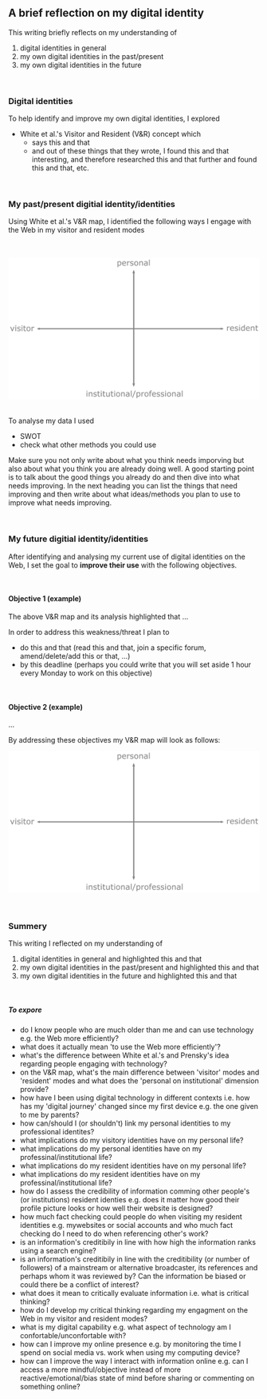 ## A brief reflection on my digital identity

This writing briefly reflects on my understanding of

1. digital identities in general
2. my own digital identities in the past/present
3. my own digital identities in the future

<br>

### Digital identities
To help identify and improve my own digital identities, I explored 
- White et al.'s Visitor and Resident (V&R) concept which 
  - says this and that 
  - and out of these things that they wrote, I found this and that interesting, and therefore researched this and that further and found this and that, etc. 

<br>

### My past/present digitial identity/identities
Using White et al.'s V&R map, I identified the following ways I engage with the Web in my visitor and resident modes

<br><br>![V&R map plain](assets/img/vr-map-plain.svg)<br><br>

To analyse my data I used 
- SWOT
- check what other methods you could use

Make sure you not only write about what you think needs imporving but also about what you think you are already doing well. A good starting point is to talk about the good things you already do and then dive into what needs improving. In the next heading you can list the things that need improving and then write about what ideas/methods you plan to use to improve what needs improving. 

<br>

### My future digitial identity/identities
After identifying and analysing my current use of digital identities on the Web, I set the goal to **improve their use** with the following objectives. 

<br>

#### Objective 1 (example)
The above V&R map and its analysis highlighted that ... 

In order to address this weakness/threat I plan to 
- do this and that (read this and that, join a specific forum, amend/delete/add this or that, ...)
- by this deadline (perhaps you could write that you will set aside 1 hour every Monday to work on this objective)

<br>

#### Objective 2 (example)
...

By addressing these objectives my V&R map will look as follows: 

![V&R map plain](assets/img/vr-map-plain.svg)

<br>

### Summery
This writing I reflected on my understanding of

1. digital identities in general and highlighted this and that
2. my own digital identities in the past/present and highlighted this and that
3. my own digital identities in the future and highlighted this and that

<!-- #todo maybe have the two above maps next to each other for each comparision-->

<br>

##### To expore 
- do I know people who are much older than me and can use technology e.g. the Web more efficiently?
- what does it actually mean 'to use the Web more efficiently'?
- what's the difference between White et al.'s and Prensky's idea regarding people engaging with technology?
- on the V&R map, what's the main difference between 'visitor' modes and 'resident' modes and what does the 'personal on institutional' dimension provide?
- how have I been using digital technology in different contexts i.e. how has my 'digital journey' changed since my first device e.g. the one given to me by parents?
- how can/should I (or shouldn't) link my personal identities to my professional identites?
- what implications do my visitory identities have on my personal life?
- what implications do my personal identities have on my professinal/institutional life?
- what implications do my resident identities have on my personal life?
- what implications do my resident identities have on my professinal/institutional life?
- how do I assess the credibility of information comming other people's (or institutions) resident identies e.g. does it matter how good their profile picture looks or how well their website is designed? 
- how much fact checking could people do when visiting my resident identities e.g. mywebsites or social accounts and who much fact checking do I need to do when referencing other's work?
- is an information's creditibily in line with how high the information ranks using a search engine?
- is an information's creditibily in line with the creditibility (or number of followers) of a mainstream or alternative broadcaster, its references and perhaps whom it was reviewed by? Can the information be biased or could there be a conflict of interest? 
- what does it mean to critically evaluate information i.e. what is critical thinking?
- how do I develop my critical thinking regarding my engagment on the Web in my visitor and resident modes?
- what is my digital capability e.g. what aspect of technology am I confortable/unconfortable with?
- how can I improve my online presence e.g. by monitoring the time I spend on social media vs. work when using my computing device?
- how can I improve the way I interact with information online e.g. can I access a more mindful/objective instead of more reactive/emotional/bias state of mind before sharing or commenting on something online?

<br>
